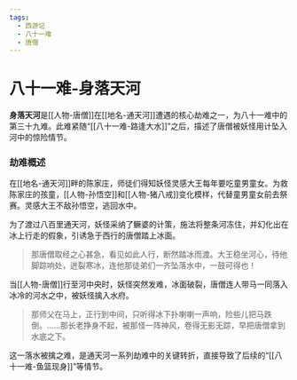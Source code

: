 ```yaml
---
tags:
  - 西游记
  - 八十一难
  - 唐僧
---
```

# 八十一难-身落天河

**身落天河**是[[人物-唐僧]]在[[地名-通天河]]遭遇的核心劫难之一，为八十一难中的第三十九难。此难紧随“[[八十一难-路逢大水]]”之后，描述了唐僧被妖怪用计坠入河中的惊险情节。

### **劫难概述**
在[[地名-通天河]]畔的陈家庄，师徒们得知妖怪灵感大王每年要吃童男童女。为救陈家庄的孩童，[[人物-孙悟空]]和[[人物-猪八戒]]变化模样，代替童男童女前去祭赛。灵感大王不敌孙悟空，逃回水中。

为了渡过八百里通天河，妖怪采纳了鳜婆的计策，施法将整条河冻住，并幻化出在冰上行走的假象，引诱急于西行的唐僧踏上冰面。
> 那唐僧取经之心甚急，看见如此人行，断然踏冰而渡。大王稳坐河心，待他脚踪响处，迸裂寒冰，连他那徒弟们一齐坠落水中，一鼓可得也！

当[[人物-唐僧]]行至河中央时，妖怪突然发难，冰面破裂，唐僧连人带马一同落入冰冷的河水之中，被妖怪擒入水府。
> 那师父在马上，正行到中间，只听得冰下扑喇喇一声响，险些儿把马跌倒。……那长老挣身不起，被那怪一阵神风，卷得无影无踪，早把唐僧拿到水底之下。

这一落水被擒之难，是通天河一系列劫难中的关键转折，直接导致了后续的“[[八十一难-鱼篮现身]]”等情节。
